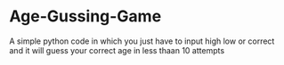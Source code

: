 # Age-Gussing-Game
A simple python code in which you just have to input high low or correct and it will guess your correct age in less thaan 10 attempts
